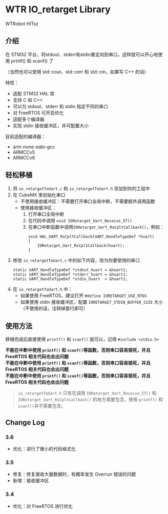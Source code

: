 # WTR IO_retarget Library

WTRobot HITsz

## 介绍

在 STM32 平台，将stdout、stderr和stdin重定向到串口，这样就可以开心地使用 printf() 和 scanf() 了

（当然也可以使用 std::cout、std::cerr 和 std::cin，如果写 C++ 的话）

特性：
- 适配 STM32 HAL 库
- 支持 C 和 C++
- 可以为 stdout、stderr 和 stdin 指定不同的串口
- 对 FreeRTOS 可开启优化
- 适配多个编译器
- 实现 stdin 接收缓冲区，并可配置大小

目前适配的编译器：

- arm-none-eabi-gcc
- ARMCCv5
- ARMCCv6

## 轻松移植
1. 将 `io_retargetToUart.c` 和 `io_retargetToUart.h` 添加到你的工程中
2. 在 CubeMX 里初始化串口
   - 不使用接收缓冲区：不需要打开串口全局中断，不需要额外调用函数
   - 使用接收缓冲区：
     1. 打开串口全局中断
     2. 在代码中调用 `void IORetarget_Uart_Receive_IT()`
     3. 在串口中断函数中调用`IORetarget_Uart_RxCpltCallback()`，例如：
        ```
        void HAL_UART_RxCpltCallback(UART_HandleTypeDef *huart)
        {
            IORetarget_Uart_RxCpltCallback(huart);
        }
        ```
3. 修改 `io_retargetToUart.c` 中的如下内容，改为你要使用的串口
    ```
    static UART_HandleTypeDef *stdout_huart = &huart1;
    static UART_HandleTypeDef *stderr_huart = &huart1;
    static UART_HandleTypeDef *stdin_huart  = &huart1;
    ```
4. 在 `io_retargetToUart.h` 中：
   - 如果使用 FreeRTOS，建议打开 `#define IORETARGET_USE_RTOS`
   - 如果使用 stdin 接收缓冲区，配置 `IORETARGET_STDIN_BUFFER_SIZE` 大小（不使用的话，注释掉那行即可）
   
## 使用方法

移植完成后直接使用 `printf()` 和 `scanf()` 就可以，记得 `#include <stdio.h>`

**不能在中断中使用 `printf()` 和 `scanf()`等函数，否则串口容易锁死，并且 FreeRTOS 相关代码也会出问题**  
**不能在中断中使用 `printf()` 和 `scanf()`等函数，否则串口容易锁死，并且 FreeRTOS 相关代码也会出问题**  
**不能在中断中使用 `printf()` 和 `scanf()`等函数，否则串口容易锁死，并且 FreeRTOS 相关代码也会出问题**

> `io_retargetToUart.h` 只有在调用 `IORetarget_Uart_Receive_IT()` 和 `IORetarget_Uart_RxCpltCallback()` 的地方需要包含，使用 `printf()` 和 `scanf()`并不需要包含。

## Change Log

### 3.6
- 优化：进行了微小的代码格式化

### 3.5
- 修复：修复接收大量数据时，有概率发生 Overrun 错误的问题
- 新增：接收缓冲区

### 3.4
- 优化：对 FreeRTOS 进行优化